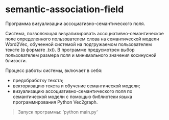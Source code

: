 # semantic-association-field
Программа визуализации ассоциативно-семантического поля.

Cистема, позволяющая визуализировать ассоциативно-семантическое поле определенного пользователем слова на семантической модели Word2Vec, обученной системой на подгружаемом пользователем тексте (в формате .txt). В программе предусмотрен выбор пользователем размера поля и минимального значения косинусной близости.

Процесс работы системы, включает в себя:
* предобработку текста;
* векторизацию текста и обучение семантической модели;
* визуализацию ассоциативно-семантического поля по семантической модели с помощью библиотеки языка программирования Python Vec2graph.

>Запуск программы: 'python main.py' 
